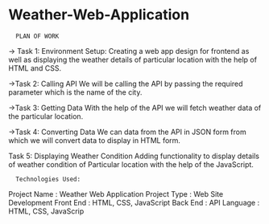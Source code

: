 # Weather-Web-Application
      PLAN OF WORK
-> Task 1: Environment Setup:
Creating a web app design for frontend as 
well as displaying the weather details of 
particular location with the help of HTML and 
CSS.

->Task 2: Calling API
We will be calling the API by passing the 
required parameter which is the name of the 
city.


->Task 3: Getting Data
With the help of the API we will fetch 
weather data of the particular location.

->Task 4: Converting Data
We can data from the API in JSON form 
from which we will convert data to display in 
HTML form.

Task 5: Displaying Weather Condition
Adding functionality to display details of 
weather condition of Particular location with 
the help of the JavaScript.


      Technologies Used:
Project Name : Weather Web Application
Project Type : Web Site Development
Front End : HTML, CSS, JavaScript
Back End : API
Language : HTML, CSS, JavaScrip
